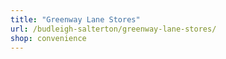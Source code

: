 ```yaml
---
title: "Greenway Lane Stores"
url: /budleigh-salterton/greenway-lane-stores/
shop: convenience
---
```

